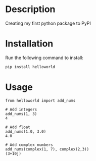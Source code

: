 # Description
Creating my first python package to PyPI

# Installation
Run the following command to install:
```bash
pip install helloworld
```
# Usage 
```
from helloworld import add_nums

# Add integers
add_nums(1, 3)
4

# Add float
add_nums(1.0, 3.0)
4.0

# Add complex numbers
add_nums(complex(1, 7), complex(2,3))
(3+10j)
```